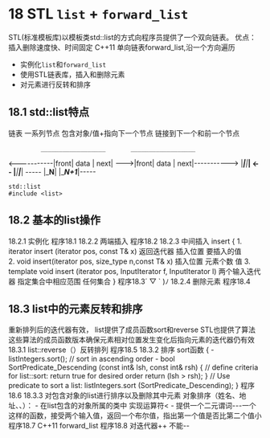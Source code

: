 18 STL `list` + `forward_list`
==

STL(标准模板库)以模板类std::list的方式向程序员提供了一个双向链表。
优点：插入删除速度快、时间固定
    C++11 单向链表forward_list,沿一个方向遍历

- 实例化`list`和`forward_list`
- 使用STL链表库，插入和删除元素
- 对元素进行反转和排序

18.1 std::list特点
--
链表 一系列节点 包含对象/值+指向下一个节点
                            链接到下一个和前一个节点

             __________________       __________________
<-----------|front| data | next| --->|front| data | next|----------->
            |_____|______|_____| <-- |_____|______|_____|
      ----- |_________N________|     |________N+1_______|-----
    
    std::list  
    #include <list>
18.2 基本的list操作
--
18.2.1 实例化
    程序18.1
18.2.2 两端插入
    程序18.2
18.2.3 中间插入
    insert 
    {
        1. iterator insert (iterator pos, const T& x) 
           返回迭代器         插入位置       要插入的值     
        2. void insert(iterator pos, size_type n,const T& x)
                          插入位置       元素个数     值
        3. template <class InputIterator>
            void insert (iterator pos, InputIterator f, InputIterator l)
                        两个输入迭代器 指定集合中相应范围 任何集合
    }   程序18.3´ ▽ ` )ﾉ
18.2.4  删除元素
    程序18.4

18.3 list中的元素反转和排序
--
重新排列后的迭代器有效，
list提供了成员函数sort和reverse
STL也提供了算法
这些算法的成员函数版本确保元素相对位置发生变化后指向元素的迭代器仍有效
18.3.1 list::reverse（）反转排列
    程序18.5
18.3.2 排序
    sort函数
    {
        - listIntegers.sort(); // sort in ascending order
        - bool SortPredicate_Descending (const int& lsh, const int& rsh)
          {
              // define criteria for list::sort: return true for desired order
              return (lsh > rsh);
          }
          // Use predicate to sort a list:
          listIntegers.sort (SortPredicate_Descending);
    }
    程序18.6
18.3.3 对包含对象的list进行排序以及删除其中元素
对象排序（姓名、地址、、）：
    - 在list包含的对象所属的类中 实现运算符<
    - 提供一个二元谓词---一个这样的函数，接受两个输入值，返回一个布尔值，指出第一个值是否比第二个值小
    程序18.7
    C++11 forward_list
    程序18.8    对迭代器++ 不能--
